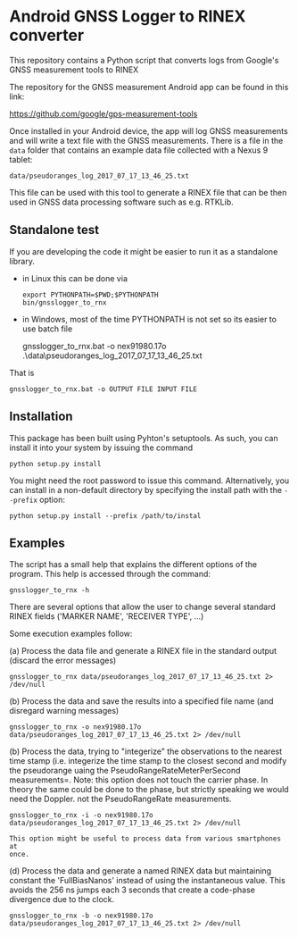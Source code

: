 Android GNSS Logger to RINEX converter
======================================


This repository contains a Python script that converts logs from Google's GNSS
measurement tools to RINEX

The repository for the GNSS measurement Android app can be found in this link:

https://github.com/google/gps-measurement-tools

Once installed in your Android device, the app will log GNSS measurements
and will write a text file with the GNSS measurements. There is a file in
the `data` folder that contains an example data file collected with a Nexus 9
tablet:

    data/pseudoranges_log_2017_07_17_13_46_25.txt

This file can be used with this tool to generate a RINEX file that can be
then used in GNSS data processing software such as e.g. RTKLib.

Standalone test
------------

If you are developing the code it might be easier to run it as a standalone library.

* in Linux this can be done via
    ```
    export PYTHONPATH=$PWD;$PYTHONPATH
    bin/gnsslogger_to_rnx
    ```
* in Windows, most of the time PYTHONPATH is not set so its easier to use batch file

    gnsslogger_to_rnx.bat -o nex91980.17o .\data\pseudoranges_log_2017_07_17_13_46_25.txt

That is

    gnsslogger_to_rnx.bat -o OUTPUT FILE INPUT FILE



Installation
------------

This package has been built using Pyhton's setuptools. As such, you can 
install it into your system by issuing the command

    python setup.py install

You might need the root password to issue this command. Alternatively, you can
install in a non-default directory by specifying the install path with the 
`--prefix` option:

    python setup.py install --prefix /path/to/instal


Examples
--------

The script has a small help that explains the different options of the 
program. This help is accessed through the command:

    gnsslogger_to_rnx -h

There are several options that allow the user to change several standard
RINEX fields ('MARKER NAME', 'RECEIVER TYPE', ...)

Some execution examples follow:

(a) Process the data file and generate a RINEX file in the standard output 
    (discard the error messages)

    gnsslogger_to_rnx data/pseudoranges_log_2017_07_17_13_46_25.txt 2> /dev/null

(b) Process the data and save the results into a specified file name (and 
    disregard warning messages)

    gnsslogger_to_rnx -o nex91980.17o data/pseudoranges_log_2017_07_17_13_46_25.txt 2> /dev/null

(b) Process the data, trying to "integerize" the observations to the nearest
    time stamp (i.e. integerize the time stamp to the closest second and
    modify the pseudorange uaing the PseudoRangeRateMeterPerSecond measurements=.
    Note: this option does not touch the carrier phase. In theory the same could
    be done to the phase, but strictly speaking we would need the Doppler. not
    the PseudoRangeRate measurements.

    gnsslogger_to_rnx -i -o nex91980.17o data/pseudoranges_log_2017_07_17_13_46_25.txt 2> /dev/null

    This option might be useful to process data from various smartphones at 
    once.

(d) Process the data and generate a named RINEX data but maintaining 
    constant the 'FullBiasNanos' instead of using the instantaneous value.
    This avoids the 256 ns jumps each 3 seconds that create a code-phase
    divergence due to the clock.

    gnsslogger_to_rnx -b -o nex91980.17o data/pseudoranges_log_2017_07_17_13_46_25.txt 2> /dev/null



